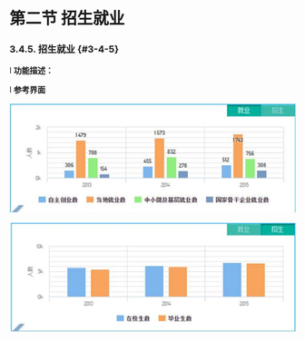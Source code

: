 # 第二节 招生就业



### 3.4.5.      招生就业 {#3-4-5}

l  **功能描述：**

l  **参考界面**

![](/assets/image120.jpg)

![](/assets/image121.jpg)